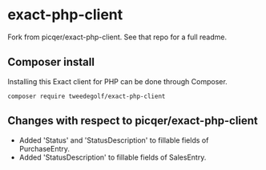 # exact-php-client

Fork from picqer/exact-php-client. See that repo for a full readme.

## Composer install
Installing this Exact client for PHP can be done through Composer.

```
composer require tweedegolf/exact-php-client
```
## Changes with respect to picqer/exact-php-client
+ Added 'Status' and 'StatusDescription' to fillable fields of PurchaseEntry.
+ Added 'StatusDescription' to fillable fields of SalesEntry.
